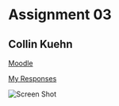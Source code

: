 # Assignment 03
## Collin Kuehn



[Moodle](https://moodle.umt.edu)

[My Responses](./responses.txt)

![Screen Shot](./images/screenshot.png)

